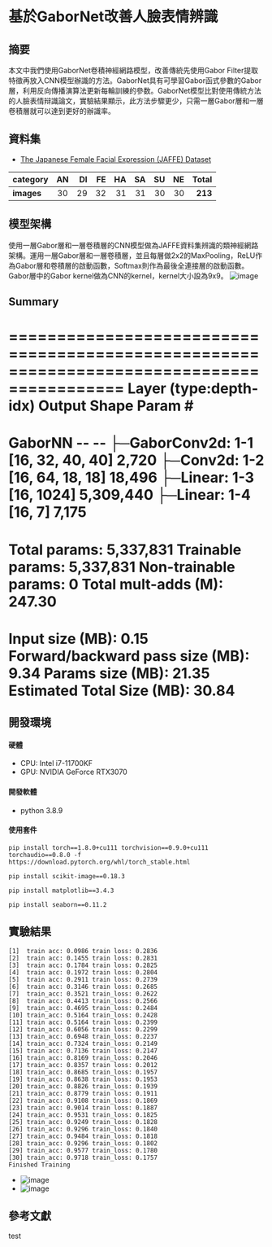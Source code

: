 # 基於GaborNet改善人臉表情辨識
## 摘要
本文中我們使用GaborNet卷積神經網路模型，改善傳統先使用Gabor Filter提取特徵再放入CNN模型辦識的方法。GaborNet具有可學習Gabor函式參數的Gabor層，利用反向傳播演算法更新每輪訓練的參数。GaborNet模型比對使用傳統方法的人臉表情辩識論文，實驗結果顯示，此方法步驟更少，只需一層Gabor層和一層卷積層就可以達到更好的辦識率。
## 資料集
* [The Japanese Female Facial Expression (JAFFE) Dataset](https://zenodo.org/record/3451524#.YXe3sC9Cb0o)

| category |  AN | DI | FE | HA | SA | SU | NE | Total |
|----------|:---:|---:|---:|---:|---:|---:|---:|------:|
|**images**|  30 | 29 | 32 | 31 | 31 | 30 | 30 |**213**|


## 模型架構
使用一層Gabor層和一層卷積層的CNN模型做為JAFFE資料集辨識的類神經網路架構。運用一層Gabor層和一層卷積層，並且每層做2x2的MaxPooling，ReLU作為Gabor層和卷積層的啟動函數，Softmax則作為最後全連接層的啟動函數。Gabor層中的Gabor kernel做為CNN的kernel，kernel大小設為9x9。
![image](https://github.com/a7209579/FinalYearProject/blob/main/images/structure.png)
## Summary
==========================================================================================
Layer (type:depth-idx)                   Output Shape              Param #
==========================================================================================
GaborNN                                  --                        --
├─GaborConv2d: 1-1                       [16, 32, 40, 40]          2,720
├─Conv2d: 1-2                            [16, 64, 18, 18]          18,496
├─Linear: 1-3                            [16, 1024]                5,309,440
├─Linear: 1-4                            [16, 7]                   7,175
==========================================================================================
Total params: 5,337,831
Trainable params: 5,337,831
Non-trainable params: 0
Total mult-adds (M): 247.30
==========================================================================================
Input size (MB): 0.15
Forward/backward pass size (MB): 9.34
Params size (MB): 21.35
Estimated Total Size (MB): 30.84
==========================================================================================
## 開發環境
#### 硬體
* CPU: Intel i7-11700KF
* GPU: NVIDIA GeForce RTX3070
#### 開發軟體
* python 3.8.9
#### 使用套件
```
pip install torch==1.8.0+cu111 torchvision==0.9.0+cu111 torchaudio==0.8.0 -f https://download.pytorch.org/whl/torch_stable.html
```
```
pip install scikit-image==0.18.3
```
```
pip install matplotlib==3.4.3
```
```
pip install seaborn==0.11.2
```

## 實驗結果
```
[1]  train acc: 0.0986 train loss: 0.2836
[2]  train acc: 0.1455 train loss: 0.2831
[3]  train acc: 0.1784 train loss: 0.2825
[4]  train acc: 0.1972 train loss: 0.2804
[5]  train acc: 0.2911 train loss: 0.2739
[6]  train acc: 0.3146 train loss: 0.2685
[7]  train_acc: 0.3521 train_loss: 0.2622
[8]  train acc: 0.4413 train_loss: 0.2566
[9]  train_acc: 0.4695 train_loss: 0.2484
[10] train_acc: 0.5164 train_loss: 0.2428
[11] train acc: 0.5164 train loss: 0.2399
[12] train_acc: 0.6056 train loss: 0.2299
[13] train_acc: 0.6948 train_loss: 0.2237
[14] train_acc: 0.7324 train_loss: 0.2149
[15] train acc: 0.7136 train loss: 0.2147
[16] train_acc: 0.8169 train_loss: 0.2046
[17] train_acc: 0.8357 train loss: 0.2012
[18] train_acc: 0.8685 train_loss: 0.1957
[19] train_acc: 0.8638 train loss: 0.1953
[20] train_acc: 0.8826 train_loss: 0.1939
[21] train_acc: 0.8779 train loss: 0.1911
[22] train_acc: 0.9108 train_loss: 0.1869
[23] train acc: 0.9014 train loss: 0.1887
[24] train_acc: 0.9531 train_loss: 0.1825
[25] train_acc: 0.9249 train_loss: 0.1828
[26] train_acc: 0.9296 train_loss: 0.1840
[27] train_acc: 0.9484 train_loss: 0.1818
[28] train_acc: 0.9296 train_loss: 0.1802
[29] train_acc: 0.9577 train_loss: 0.1780
[30] train_acc: 0.9718 train_loss: 0.1757
Finished Training
```
* ![image](https://github.com/a7209579/FinalYearProject/blob/main/images/acc.png)
* ![image](https://github.com/a7209579/FinalYearProject/blob/main/images/confusion_matrix.png)
## 參考文獻
test

